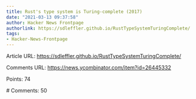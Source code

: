 ```yaml
---
title: Rust's type system is Turing-complete (2017)
date: "2021-03-13 09:37:58"
author: Hacker News Frontpage
authorlink: https://sdleffler.github.io/RustTypeSystemTuringComplete/
tags:
- Hacker-News-Frontpage
---
```


<p>Article URL: <a href="https://sdleffler.github.io/RustTypeSystemTuringComplete/">https://sdleffler.github.io/RustTypeSystemTuringComplete/</a></p>
<p>Comments URL: <a href="https://news.ycombinator.com/item?id=26445332">https://news.ycombinator.com/item?id=26445332</a></p>
<p>Points: 74</p>
<p># Comments: 50</p>
